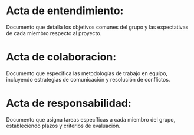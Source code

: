 # Acta de entendimiento:
Documento que detalla los objetivos comunes del grupo y las
expectativas de cada miembro respecto al proyecto.

# Acta de colaboracion:
Documento que especifica las metodologías de trabajo en equipo,
incluyendo estrategias de comunicación y resolución de conflictos.

# Acta de responsabilidad: 
Documento que asigna tareas específicas a cada miembro del
grupo, estableciendo plazos y criterios de evaluación.
